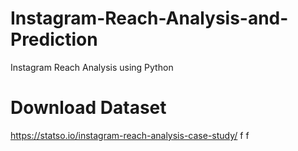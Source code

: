 # Instagram-Reach-Analysis-and-Prediction
 Instagram Reach Analysis using Python

 # Download Dataset
 https://statso.io/instagram-reach-analysis-case-study/
f
f
